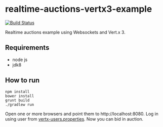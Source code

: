 
# realtime-auctions-vertx3-example

[![Build Status](https://travis-ci.org/mwarc/realtime-auctions-vertx3-example.svg?branch=master)](https://travis-ci.org/mwarc/realtime-auctions-vertx3-example)

Realtime auctions example using Websockets and Vert.x 3.

## Requirements

- node js
- jdk8

## How to run

    npm install
    bower install
    grunt build
    ./gradlew run

Open one or more browsers and point them to http://localhost:8080. 
Log in using user from [vertx-users.properties](https://github.com/mwarc/realtime-auctions-vertx3-example/blob/master/src/main/resources/vertx-users.properties). 
Now you can bid in auction.
